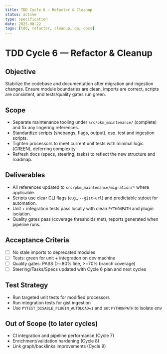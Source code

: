 ```yaml
---
title: TDD Cycle 6 — Refactor & Cleanup
status: active
type: specification
date: 2025-08-22
tags: [tdd, refactor, cleanup, qa, docs]
---
```


# TDD Cycle 6 — Refactor & Cleanup

## Objective
Stabilize the codebase and documentation after migration and ingestion changes. Ensure module boundaries are clean, imports are correct, scripts are consistent, and tests/quality gates run green.

## Scope
- Separate maintenance tooling under `src/pkm_maintenance/` (complete) and fix any lingering references.
- Standardize scripts (shebangs, flags, output), esp. test and ingestion scripts.
- Tighten processors to meet current unit tests with minimal logic (GREEN), deferring complexity.
- Refresh docs (specs, steering, tasks) to reflect the new structure and roadmap.

## Deliverables
- All references updated to `src/pkm_maintenance/migration/*` where applicable.
- Scripts use clear CLI flags (e.g., `--gist-url`) and predictable stdout for automation.
- Unit + integration tests pass locally with clean `PYTHONPATH` and plugin isolation.
- Quality gates pass (coverage thresholds met); reports generated when pipeline runs.

## Acceptance Criteria
- [ ] No stale imports to deprecated modules
- [ ] Tests: green for unit + integration on dev machine
- [ ] Quality gates: PASS (>=80% line, >=70% branch coverage)
- [ ] Steering/Tasks/Specs updated with Cycle 6 plan and next cycles

## Test Strategy
- Run targeted unit tests for modified processors
- Run integration tests for gist ingestion
- Use `PYTEST_DISABLE_PLUGIN_AUTOLOAD=1` and set `PYTHONPATH` to isolate env

## Out of Scope (to later cycles)
- CI integration and pipeline performance (Cycle 7)
- Enrichment/validation hardening (Cycle 8)
- Link graph/backlinks improvements (Cycle 9)

